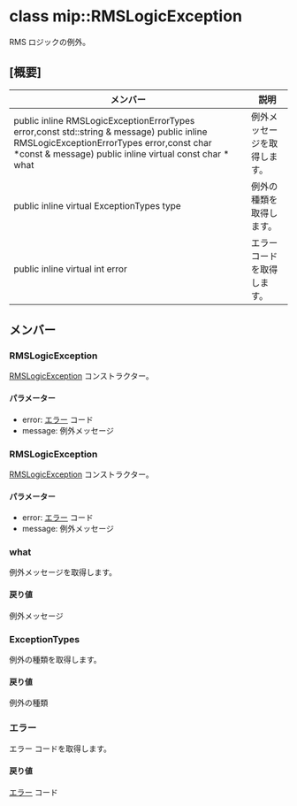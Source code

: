 # <a name="class-miprmslogicexception"></a>class mip::RMSLogicException 
RMS ロジックの例外。
## <a name="summary"></a>[概要]
 メンバー                        | 説明                                
--------------------------------|---------------------------------------------
public inline  RMSLogicExceptionErrorTypes error,const std::string & message) public inline  RMSLogicExceptionErrorTypes error,const char *const & message) public inline virtual const char * what | 例外メッセージを取得します。
public inline virtual ExceptionTypes type | 例外の種類を取得します。
public inline virtual int error | エラー コードを取得します。
## <a name="members"></a>メンバー
### <a name="rmslogicexception"></a>RMSLogicException
[RMSLogicException](#classmip_1_1_r_m_s_logic_exception) コンストラクター。
#### <a name="parameters"></a>パラメーター
* error: [エラー](#classmip_1_1_error) コード 
* message: 例外メッセージ
### <a name="rmslogicexception"></a>RMSLogicException
[RMSLogicException](#classmip_1_1_r_m_s_logic_exception) コンストラクター。
#### <a name="parameters"></a>パラメーター
* error: [エラー](#classmip_1_1_error) コード 
* message: 例外メッセージ
### <a name="what"></a>what
例外メッセージを取得します。
#### <a name="returns"></a>戻り値
例外メッセージ
### <a name="exceptiontypes"></a>ExceptionTypes
例外の種類を取得します。
#### <a name="returns"></a>戻り値
例外の種類
### <a name="error"></a>エラー
エラー コードを取得します。
#### <a name="returns"></a>戻り値
[エラー](#classmip_1_1_error) コード